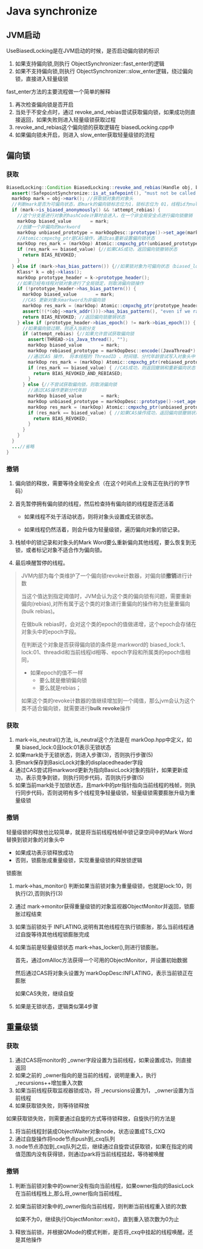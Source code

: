 # Java synchronize

## JVM启动

UseBiasedLocking是在JVM启动的时候，是否启动偏向锁的标识

1. 如果支持偏向锁,则执行 ObjectSynchronizer::fast_enter的逻辑
2. 如果不支持偏向锁,则执行 ObjectSynchronizer::slow_enter逻辑，绕过偏向锁，直接进入轻量级锁

fast_enter方法的主要流程做一个简单的解释

1. 再次检查偏向锁是否开启
2. 当处于不安全点时，通过 revoke_and_rebias尝试获取偏向锁，如果成功则直接返回，如果失败则进入轻量级锁获取过程
3. revoke_and_rebias这个偏向锁的获取逻辑在 biasedLocking.cpp中
4. 如果偏向锁未开启，则进入 slow_enter获取轻量级锁的流程

## 偏向锁

### 获取

```java
BiasedLocking::Condition BiasedLocking::revoke_and_rebias(Handle obj, bool attempt_rebias, TRAPS) {
  assert(!SafepointSynchronize::is_at_safepoint(), "must not be called while at safepoint");
  markOop mark = obj->mark(); //获取锁对象的对象头
  //判断mark是否为可偏向状态，即mark的偏向锁标志位为1，锁标志位为 01，线程id为null
  if (mark->is_biased_anonymously() && !attempt_rebias) {
    //这个分支是进行对象的hashCode计算时会进入，在一个非全局安全点进行偏向锁撤销
    markOop biased_value       = mark;
    //创建一个非偏向的markword
    markOop unbiased_prototype = markOopDesc::prototype()->set_age(mark->age());
    //Atomic:cmpxchg_ptr是CAS操作，通过cas重新设置偏向锁状态
    markOop res_mark = (markOop) Atomic::cmpxchg_ptr(unbiased_prototype, obj->mark_addr(), mark);
    if (res_mark == biased_value) {//如果CAS成功，返回偏向锁撤销状态
      return BIAS_REVOKED;
    }
  } else if (mark->has_bias_pattern()) {//如果锁对象为可偏向状态（biased_lock:1, lock:01，不管线程id是否为空）,尝试重新偏向
    Klass* k = obj->klass(); 
    markOop prototype_header = k->prototype_header();
    //如果已经有线程对锁对象进行了全局锁定，则取消偏向锁操作
    if (!prototype_header->has_bias_pattern()) {
      markOop biased_value       = mark;
      //CAS 更新对象头markword为非偏向锁
      markOop res_mark = (markOop) Atomic::cmpxchg_ptr(prototype_header, obj->mark_addr(), mark);
      assert(!(*(obj->mark_addr()))->has_bias_pattern(), "even if we raced, should still be revoked");
      return BIAS_REVOKED; //返回偏向锁撤销状态
    } else if (prototype_header->bias_epoch() != mark->bias_epoch()) {
      //如果偏向锁过期，则进入当前分支
      if (attempt_rebias) {//如果允许尝试获取偏向锁
        assert(THREAD->is_Java_thread(), "");
        markOop biased_value       = mark;
        markOop rebiased_prototype = markOopDesc::encode((JavaThread*) THREAD, mark->age(), prototype_header->bias_epoch());
        //通过CAS 操作， 将本线程的 ThreadID 、时间错、分代年龄尝试写入对象头中
        markOop res_mark = (markOop) Atomic::cmpxchg_ptr(rebiased_prototype, obj->mark_addr(), mark);
        if (res_mark == biased_value) { //CAS成功，则返回撤销和重新偏向状态
          return BIAS_REVOKED_AND_REBIASED;
        }
      } else {//不尝试获取偏向锁，则取消偏向锁
        //通过CAS操作更新分代年龄
        markOop biased_value       = mark;
        markOop unbiased_prototype = markOopDesc::prototype()->set_age(mark->age());
        markOop res_mark = (markOop) Atomic::cmpxchg_ptr(unbiased_prototype, obj->mark_addr(), mark);
        if (res_mark == biased_value) { //如果CAS操作成功，返回偏向锁撤销状态
          return BIAS_REVOKED;
        }
      }
    }
  }
  ...//省略
}

```

### 撤销

1. 偏向锁的释放，需要等待全局安全点（在这个时间点上没有正在执行的字节码）

2. 首先暂停拥有偏向锁的线程，然后检查持有偏向锁的线程是否还活着

    - 如果线程不处于活动状态，则将对象头设置成无锁状态。

    - 如果线程仍然活着，则会升级为轻量级锁，遍历偏向对象的锁记录。

3. 栈帧中的锁记录和对象头的Mark Word要么重新偏向其他线程，要么恢复到无锁，或者标记对象不适合作为偏向锁。

4. 最后唤醒暂停的线程。

> JVM内部为每个类维护了一个偏向锁revoke计数器，对偏向锁**撤销**进行计数
>
> 当这个值达到指定阈值时，JVM会认为这个类的偏向锁有问题，需要重新偏向(rebias),对所有属于这个类的对象进行重偏向的操作称为批量重偏向(bulk rebias)。
>
> 在做bulk rebias时，会对这个类的epoch的值做递增，这个epoch会存储在对象头中的epoch字段。
>
> 在判断这个对象是否获得偏向锁的条件是:markword的 biased_lock:1、lock:01、threadid和当前线程id相等、epoch字段和所属类的epoch值相同，
>
> - 如果epoch的值不一样
>     - 要么就是撤销偏向锁
>     - 要么就是rebias； 
>
> 如果这个类的revoke计数器的值继续增加到一个阈值，那么jvm会认为这个类不适合偏向锁，就需要进行**bulk revoke**操作

### 获取

1. mark->is_neutral()方法, is_neutral这个方法是在 markOop.hpp中定义，如果 biased_lock:0且lock:01表示无锁状态
2. 如果mark处于无锁状态，则进入步骤(3)，否则执行步骤(5)
3. 把mark保存到BasicLock对象的displacedheader字段
4. 通过CAS尝试将markword更新为指向BasicLock对象的指针，如果更新成功，表示竞争到锁，则执行同步代码，否则执行步骤(5)
5. 如果当前mark处于加锁状态，且mark中的ptr指针指向当前线程的栈帧，则执行同步代码，否则说明有多个线程竞争轻量级锁，轻量级锁需要膨胀升级为重量级锁

### 撤销

轻量级锁的释放也比较简单，就是将当前线程栈帧中锁记录空间中的Mark Word替换到锁对象的对象头中

- 如果成功表示锁释放成功
- 否则，锁膨胀成重量级锁，实现重量级锁的释放锁逻辑

锁膨胀

1. mark->has_monitor() 判断如果当前锁对象为重量级锁，也就是lock:10，则执行(2),否则执行(3)

2. 通过 mark->monitor获得重量级锁的对象监视器ObjectMonitor并返回，锁膨胀过程结束

3. 如果当前锁处于 INFLATING,说明有其他线程在执行锁膨胀，那么当前线程通过自旋等待其他线程锁膨胀完成

4. 如果当前是轻量级锁状态 mark->has_locker(),则进行锁膨胀。

    首先，通过omAlloc方法获得一个可用的ObjectMonitor，并设置初始数据

    然后通过CAS将对象头设置为`markOopDesc:INFLATING，表示当前锁正在膨胀

    如果CAS失败，继续自旋

5. 如果是无锁状态，逻辑类似第4步骤

## 重量级锁

### 获取

1. 通过CAS将monitor的 _owner字段设置为当前线程，如果设置成功，则直接返回
2. 如果之前的 _owner指向的是当前的线程，说明是重入，执行 _recursions++增加重入次数
3. 如果当前线程获取监视器锁成功，将 _recursions设置为1， _owner设置为当前线程
4. 如果获取锁失败，则等待锁释放

如果获取锁失败，则需要通过自旋的方式等待锁释放，自旋执行的方法是

1. 将当前线程封装成ObjectWaiter对象node，状态设置成TS_CXQ
2. 通过自旋操作将node节点push到_cxq队列
3. node节点添加到_cxq队列之后，继续通过自旋尝试获取锁，如果在指定的阈值范围内没有获得锁，则通过park将当前线程挂起，等待被唤醒

### 撤销

1. 判断当前锁对象中的owner没有指向当前线程，如果owner指向的BasicLock在当前线程栈上,那么将_owner指向当前线程_

2. 如果当前锁对象中的_owner指向当前线程，则判断当前线程重入锁的次数

    如果不为0，继续执行ObjectMonitor::exit()，直到重入锁次数为0为止

3. 释放当前锁，并根据QMode的模式判断，是否将_cxq中挂起的线程唤醒。还是其他操作